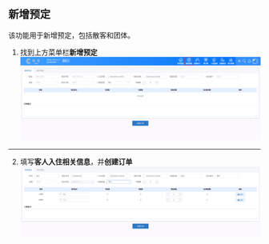 ## 新增预定
该功能用于新增预定，包括散客和团体。
1. 找到上方菜单栏**新增预定**
![](images/screenshot_1567995516533.png)
*****
2. 填写**客人入住相关信息**，并**创建订单**
![](images/screenshot_1567995624582.png)